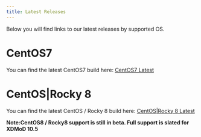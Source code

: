 ```yaml
---
title: Latest Releases
---
```


Below you will find links to our latest releases by supported OS.

# CentOS7
You can find the latest CentOS7 build here: [CentOS7 Latest](https://github.com/ubccr/xdmod/releases/tag/v10.0.0)

# CentOS|Rocky 8 
You can find the latest CentOS / Rocky 8 build here: [CentOS|Rocky 8 Latest](https://github.com/ubccr/xdmod/releases/tag/v10.0.0-beta5-el8)

**Note:CentOS8 / Rocky8 support is still in beta. Full support is slated for XDMoD 10.5**